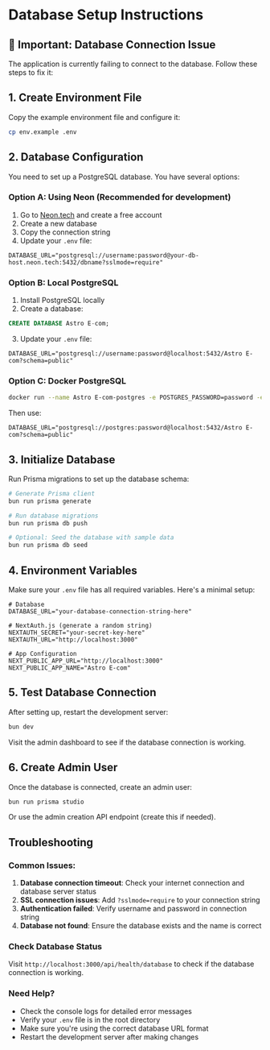 # Database Setup Instructions

## 🚨 Important: Database Connection Issue

The application is currently failing to connect to the database. Follow these steps to fix it:

## 1. Create Environment File

Copy the example environment file and configure it:

```bash
cp env.example .env
```

## 2. Database Configuration

You need to set up a PostgreSQL database. You have several options:

### Option A: Using Neon (Recommended for development)

1. Go to [Neon.tech](https://neon.tech) and create a free account
2. Create a new database
3. Copy the connection string
4. Update your `.env` file:

```env
DATABASE_URL="postgresql://username:password@your-db-host.neon.tech:5432/dbname?sslmode=require"
```

### Option B: Local PostgreSQL

1. Install PostgreSQL locally
2. Create a database:
```sql
CREATE DATABASE Astro E-com;
```
3. Update your `.env` file:
```env
DATABASE_URL="postgresql://username:password@localhost:5432/Astro E-com?schema=public"
```

### Option C: Docker PostgreSQL

```bash
docker run --name Astro E-com-postgres -e POSTGRES_PASSWORD=password -e POSTGRES_DB=Astro E-com -p 5432:5432 -d postgres:15
```

Then use:
```env
DATABASE_URL="postgresql://postgres:password@localhost:5432/Astro E-com?schema=public"
```

## 3. Initialize Database

Run Prisma migrations to set up the database schema:

```bash
# Generate Prisma client
bun run prisma generate

# Run database migrations
bun run prisma db push

# Optional: Seed the database with sample data
bun run prisma db seed
```

## 4. Environment Variables

Make sure your `.env` file has all required variables. Here's a minimal setup:

```env
# Database
DATABASE_URL="your-database-connection-string-here"

# NextAuth.js (generate a random string)
NEXTAUTH_SECRET="your-secret-key-here"
NEXTAUTH_URL="http://localhost:3000"

# App Configuration
NEXT_PUBLIC_APP_URL="http://localhost:3000"
NEXT_PUBLIC_APP_NAME="Astro E-com"
```

## 5. Test Database Connection

After setting up, restart the development server:

```bash
bun dev
```

Visit the admin dashboard to see if the database connection is working.

## 6. Create Admin User

Once the database is connected, create an admin user:

```bash
bun run prisma studio
```

Or use the admin creation API endpoint (create this if needed).

## Troubleshooting

### Common Issues:

1. **Database connection timeout**: Check your internet connection and database server status
2. **SSL connection issues**: Add `?sslmode=require` to your connection string
3. **Authentication failed**: Verify username and password in connection string
4. **Database not found**: Ensure the database exists and the name is correct

### Check Database Status

Visit `http://localhost:3000/api/health/database` to check if the database connection is working.

### Need Help?

- Check the console logs for detailed error messages
- Verify your `.env` file is in the root directory
- Make sure you're using the correct database URL format
- Restart the development server after making changes